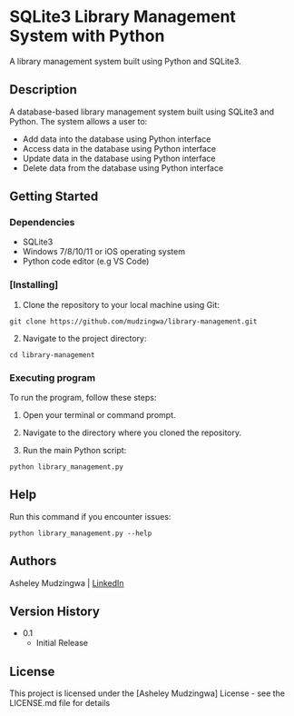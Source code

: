 
# SQLite3 Library Management System with Python

A library management system built using Python and SQLite3.

## Description

A database-based library management system built using SQLite3 and Python. The system allows a user to:

 - Add data into the database using Python interface
 - Access data in the database using Python interface
 - Update data in the database using Python interface
 - Delete data from the database using Python interface

## Getting Started

### Dependencies

-  SQLite3
-  Windows 7/8/10/11 or iOS operating system
-   Python code editor (e.g VS Code)

### [Installing]

1. Clone the repository to your local machine using Git:

```
git clone https://github.com/mudzingwa/library-management.git

```
2. Navigate to the project directory:
```
cd library-management

```

### Executing program

To run the program, follow these steps:

1.  Open your terminal or command prompt.
    
2.  Navigate to the directory where you cloned the repository.
    
3.  Run the main Python script:

```
python library_management.py

```


## Help

Run this command if you encounter issues:
```
python library_management.py --help

```

## Authors

Asheley Mudzingwa | [LinkedIn](https://linkedin.com/in/asheley-mudzingwa/) 

## Version History
-   0.1
    -   Initial Release

## License

This project is licensed under the [Asheley Mudzingwa] License - see the LICENSE.md file for details
